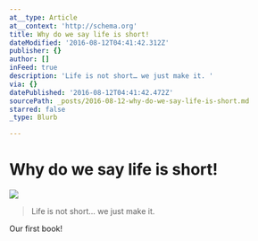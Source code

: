 ```yaml
---
at__type: Article
at__context: 'http://schema.org'
title: Why do we say life is short!
dateModified: '2016-08-12T04:41:42.312Z'
publisher: {}
author: []
inFeed: true
description: 'Life is not short… we just make it. '
via: {}
datePublished: '2016-08-12T04:41:42.472Z'
sourcePath: _posts/2016-08-12-why-do-we-say-life-is-short.md
starred: false
_type: Blurb

---
```

# Why do we say life is short!
![](https://the-grid-user-content.s3-us-west-2.amazonaws.com/897533e6-541e-4424-bb52-dfafa9415ee7.jpg)

> Life is not short... we just make it. 

Our first book!